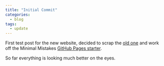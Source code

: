 ```yaml
---
title: "Initial Commit"
categories:
  - blog
tags:
  - update
---
```


First test post for the new website, decided to scrap the [old one](https://github.com/acjh13/old-site) and work off the Minimal Mistakes [GitHub Pages starter](https://github.com/mmistakes/mm-github-pages-starter).

So far everything is looking much better on the eyes.
